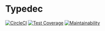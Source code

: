 # Typedec

[![CircleCI](https://circleci.com/gh/ekenigs/typedec.svg?style=svg&circle-token=8feaceb705ad2091139caa70e6c2e3a8a2e9d755)](https://circleci.com/gh/ekenigs/typedec) [![Test Coverage](https://api.codeclimate.com/v1/badges/a89951c9f438588a6a20/test_coverage)](https://codeclimate.com/github/ekenigs/typedec/test_coverage) [![Maintainability](https://api.codeclimate.com/v1/badges/a89951c9f438588a6a20/maintainability)](https://codeclimate.com/github/ekenigs/typedec/maintainability)
